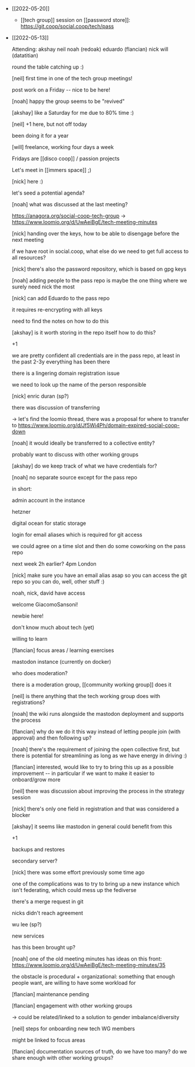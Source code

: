 

- [[2022-05-20]]
  - [[tech group]] session on [[password store]]: https://git.coop/social.coop/tech/pass


- [[2022-05-13]]

    Attending: akshay neil noah (redoak) eduardo (flancian) nick will (datatitian)

    round the table catching up :)

    [neil] first time in one of the tech group meetings!

    post work on a Friday -- nice to be here!

    [noah] happy the group seems to be "revived"

    [akshay] like a Saturday for me due to 80% time :)

    [neil] +1 here, but not off today

    been doing it for a year

    [will] freelance, working four days a week

    Fridays are [[disco coop]] / passion projects

    Let's meet in [[immers space]] ;)

    [nick] here :)

    let's seed a potential agenda?

    [noah] what was discussed at the last meeting?

    https://anagora.org/social-coop-tech-group -> https://www.loomio.org/d/UwAeiBgE/tech-meeting-minutes

    [nick] handing over the keys, how to be able to disengage before the next meeting

    if we have root in social.coop, what else do we need to get full access to all resources?

    [nick] there's also the password repository, which is based on gpg keys

    [noah] adding people to the pass repo is maybe the one thing where we surely need nick the most

    [nick] can add Eduardo to the pass repo

    it requires re-encrypting with all keys

    need to find the notes on how to do this

    [akshay] is it worth storing in the repo itself how to do this?

    +1

    we are pretty confident all credentials are in the pass repo, at least in the past 2-3y everything has been there

    there is a lingering domain registration issue

    we need to look up the name of the person responsible

    [nick] enric duran (sp?)

    there was discussion of transferring

    -> let's find the loomio thread, there was a proposal for where to transfer to https://www.loomio.org/d/Jf5Wi4Ph/domain-expired-social-coop-down

    [noah] it would ideally be transferred to a collective entity?

    probably want to discuss with other working groups

    [akshay] do we keep track of what we have credentials for?

    [noah] no separate source except for the pass repo

    in short: 

    admin account in the instance

    hetzner

    digital ocean for static storage

    login for email aliases which is required for git access

    we could agree on a time slot and then do some coworking on the pass repo

    next week 2h earlier? 4pm London

    [nick] make sure you have an email alias asap so you can access the git repo so you can do, well, other stuff :)

    noah, nick, david have access

    welcome GiacomoSansoni!

    newbie here!

    don't know much about tech (yet)

    willing to learn

    [flancian] focus areas / learning exercises

    mastodon instance (currently on docker)

    who does moderation?

    there is a moderation group, [[community working group]] does it

    [neil] is there anything that the tech working group does with registrations?

    [noah] the wiki runs alongside the mastodon deployment and supports the process

    [flancian] why do we do it this way instead of letting people join (with approval) and then following up?

    [noah] there's the requirement of joining the open collective first, but there is potential for streamlining as long as we have energy in driving :)

    [flancian] interested, would like to try to bring this up as a possible improvement -- in particular if we want to make it easier to onboard/grow more

    [neil] there was discussion about improving the process in the strategy session

    [nick] there's only one field in registration and that was considered a blocker

    [akshay] it seems like mastodon in general could benefit from this

    +1

    backups and restores

    secondary server?

    [nick] there was some effort previously some time ago

    one of the complications was to try to bring up a new instance which isn't federating, which could mess up the fediverse

    there's a merge request in git

    nicks didn't reach agreement

    wu lee (sp?)

    new services

    has this been brought up?

    [noah] one of the old meeting minutes has ideas on this front: https://www.loomio.org/d/UwAeiBgE/tech-meeting-minutes/35

    the obstacle is procedural + organizational: something that enough people want, are willing to have some workload for

    [flancian] maintenance pending

    [flancian] engagement with other working groups

    -> could be related/linked to a solution to gender imbalance/diversity

    [neil] steps for onboarding new tech WG members

    might be linked to focus areas

    [flancian] documentation sources of truth, do we have too many? do we share enough with other working groups?


